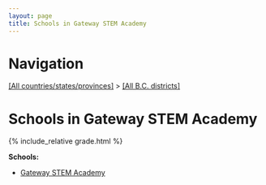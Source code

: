 ```yaml
---
layout: page
title: Schools in Gateway STEM Academy
---
```

# Navigation

[[All countries/states/provinces]](../..) > [[All B.C. districts]](..)

# Schools in Gateway STEM Academy

{% include_relative grade.html %}

**Schools:**

- [Gateway STEM Academy](Gateway_STEM_Academy.md)

